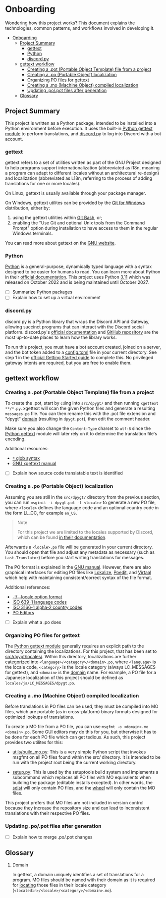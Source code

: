 # Onboarding

Wondering how this project works? This document explains the technologies,
common patterns, and workflows involved in developing it.

- [Onboarding](#onboarding)
  - [Project Summary](#project-summary)
    - [gettext](#gettext)
    - [Python](#python)
    - [discord.py](#discordpy)
  - [gettext workflow](#gettext-workflow)
    - [Creating a .pot (Portable Object Template) file from a project](#creating-a-pot-portable-object-template-file-from-a-project)
    - [Creating a .po (Portable Object) localization](#creating-a-po-portable-object-localization)
    - [Organizing PO files for gettext](#organizing-po-files-for-gettext)
    - [Creating a .mo (Machine Object) compiled localization](#creating-a-mo-machine-object-compiled-localization)
    - [Updating .po/.pot files after generation](#updating-popot-files-after-generation)
  - [Glossary](#glossary)

## Project Summary

This project is written as a Python package, intended to be installed
into a Python environment before execution. It uses the built-in
[Python gettext module](https://docs.python.org/3/library/gettext.html)
to perform translations, and [discord.py](https://discordpy.readthedocs.io/)
to log into Discord with a bot account.

### gettext

gettext refers to a set of utilities written as part of the GNU Project
designed to help programs support internationalization (abbreviated as i18n,
meaning a program can adapt to different locales without an architectural re-design)
and localization (abbreviated as L18n, referring to the process of adding
translations for one or more locales).

On Linux, gettext is usually available through your package manager.

On Windows, gettext utilites can be provided by the [Git for Windows](https://git-scm.com/download/)
distribution, either by:

1. using the gettext utilities within [Git Bash](https://www.atlassian.com/git/tutorials/git-bash),
   or;
2. enabling the "Use Git and optional Unix tools from the Command Prompt"
   option during installation to have access to them in the regular Windows
   terminals.

You can read more about gettext on the [GNU website](https://www.gnu.org/software/gettext/).

### Python

[Python](https://www.python.org/) is a general-purpose, dynamically typed language
with a syntax designed to be easier for humans to read.
You can learn more about Python in their [official documentation](https://docs.python.org/).
This project uses Python [3.11](https://docs.python.org/3/whatsnew/3.11.html)
which was released on October 2022 and is being maintained until October 2027.

- [ ] Summarize Python packages
- [ ] Explain how to set up a virtual environment

### discord.py

discord.py is a Python library that wraps the Discord API and Gateway,
allowing succinct programs that can interact with the Discord social platform.
discord.py's [official documentation](https://discordpy.readthedocs.io/)
and [GitHub repository](https://github.com/Rapptz/discord.py)
are the most up-to-date places to learn how the library works.

To run this project, you must have a bot account created, joined on a server,
and the bot token added to a [config.toml](/src/dpygt/config_default.toml)
file in your current directory.
See step 1 in the
[official Getting Started guide](https://discord.com/developers/docs/getting-started#step-1-creating-an-app)
to complete this. No privileged gateway intents are required, but you are free
to enable them.

## gettext workflow

### Creating a .pot (Portable Object Template) file from a project

To create the .pot, start by `cd`ing into `src/dpygt/` and then running
`xgettext **/*.py`. xgettext will scan the given Python files and generate
a resulting `messages.po` file. You can then rename this with the .pot file
extension and "dpygt" [domain] (resulting in `dpygt.pot`), then edit the comment
header.

Make sure you also change the `Content-Type` charset to `utf-8` since the
[Python gettext](https://docs.python.org/3/library/gettext.html) module
will later rely on it to determine the translation file's encoding.

Additional resources:
- [`*` glob syntax](https://en.wikipedia.org/wiki/Glob_(programming))
- [GNU xgettext manual](https://www.gnu.org/software/gettext/manual/gettext.html#Making-the-PO-Template-File)

- [ ] Explain how source code translatable text is identified

### Creating a .po (Portable Object) localization

Assuming you are still in the `src/dpygt/` directory from the previous section,
you can run `msginit -i dpygt.pot -l <locale>` to generate a new PO file,
where `<locale>` defines the language code and an optional country code in
the form LL_CC, for example `en_US`.

> Note
>
> For this project we are limited to the locales supported by Discord,
> which can be found [in their documentation](https://discord.com/developers/docs/reference#locales).

Afterwards a `<locale>.po` file will be generated in your current directory.
You should open that file and adjust any metadata as necessary (such as `Last-Translator`)
before you start writing translations for messages.

The PO format is explained in the [GNU manual](https://www.gnu.org/software/gettext/manual/gettext.html#The-Format-of-PO-Files).
However, there are also graphical interfaces for editing PO files like
[Lokalize](https://userbase.kde.org/Lokalize),
[Poedit](https://poedit.net/),
and [Virtaal](https://virtaal.translatehouse.org/)
which help with maintaining consistent/correct syntax of the file format.

Additional references:
- [-l/--locale option format](https://www.gnu.org/software/gettext/manual/gettext.html#index-_002dl_002c-msginit-option)
- [ISO 639-1 language codes](https://en.wikipedia.org/wiki/List_of_ISO_639-1_codes)
- [ISO 3166-1 alpha-2 country codes](https://en.wikipedia.org/wiki/ISO_3166-1_alpha-2)
- [PO Editors](https://www.gnu.org/software/trans-coord/manual/web-trans/html_node/PO-Editors.html)

- [ ] Explain what a .po does

### Organizing PO files for gettext

The [Python gettext module](https://docs.python.org/3/library/gettext.html#gettext.bindtextdomain)
generally requires an explicit path to the directory containing the localizations.
For this project, that has been set to [src/dpygt/locales/](/src/dpygt/locales/).
Within this directory, localizations are further categorized into
`<language>/<category>/<domain>.po`, where `<language>` is the locale code,
`<category>` is the locale category (always LC_MESSAGES for gettext),
and `<domain>` is the [domain] name. For example, a PO file for a Japanese
localization of this project should be defined as `locales/ja/LC_MESSAGES/dpygt.po`.

### Creating a .mo (Machine Object) compiled localization

Before translations in PO files can be used, they must be compiled into MO files,
which are portable (as in cross-platform) binary formats designed for optimized
lookups of translations.

To create a MO file from a PO file, you can use `msgfmt -o <domain>.mo <domain>.po`.
Some GUI editors may do this for you, but otherwise it has to be done for each PO file
which can get tedious. As such, this project provides two utilites for this:

- [utils/build_mo.py](/utils/build_mo.py):
  This is a very simple Python script that invokes msgfmt on all PO files
  found within the src/ directory. It is intended to be run with the project
  root being the current working directory.

- [setup.py](/setup.py):
  This is used by the setuptools build system and implements a subcommand
  which replaces all PO files with MO equivalents when building the package
  (editable installs excepted).
  In other words, the [sdist] will only contain PO files, and the [wheel]
  will only contain the MO files.

[sdist]: https://packaging.python.org/en/latest/flow/#build-artifacts
[wheel]: https://packaging.python.org/en/latest/flow/#build-artifacts

This project prefers that MO files are not included in version control because
they increase the repository size and can lead to inconsistent translations
with their respective PO files.

### Updating .po/.pot files after generation

- [ ] Explain how to merge .po/.pot changes

## Glossary

1. <span id="domain">Domain</span>

   In gettext, a domain uniquely identifies a set of translations for a program.
   MO files should be named with their domain as it is required for
   [locating](https://www.gnu.org/software/gettext/manual/gettext.html#Locating-Message-Catalog-Files)
   those files in their locale category (`<localedir>/<locale>/<category>/<domain>.mo`).

[domain]: #domain
